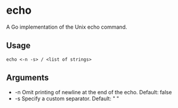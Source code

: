 # echo

 A Go implementation of the Unix echo command.

## Usage

`echo <-n -s> / <list of strings>`

## Arguments

* -n Omit printing of newline at the end of the echo. Default: false
* -s Specify a custom separator. Default: " "
